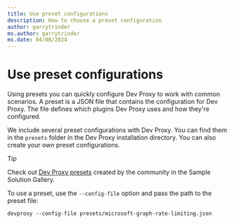 ```yaml
---
title: Use preset configurations
description: How to choose a preset configuration
author: garrytrinder
ms.author: garrytrinder
ms.date: 04/08/2024
---
```


# Use preset configurations

Using presets you can quickly configure Dev Proxy to work with common scenarios. A preset is a JSON file that contains the configuration for Dev Proxy. The file defines which plugins Dev Proxy uses and how they're configured.

We include several preset configurations with Dev Proxy. You can find them in the `presets` folder in the Dev Proxy installation directory. You can also create your own preset configurations.

> [!TIP]
> Check out [Dev Proxy presets](https://aka.ms/devproxy/samples) created by the community in the Sample Solution Gallery.

To use a preset, use the `--config-file` option and pass the path to the preset file:

```console
devproxy --config-file presets/microsoft-graph-rate-limiting.json
```
